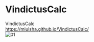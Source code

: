 # VindictusCalc
VindictusCalc    
https://miulsha.github.io/VindictusCalc/     
![01](https://user-images.githubusercontent.com/94848571/173002374-63b4354f-54ba-4e59-8b83-d7c74d592b21.gif)
